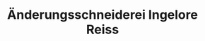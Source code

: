 ---
title: "Änderungsschneiderei Ingelore Reiss"
url: /florstadt/aenderungsschneiderei-ingelore-reiss/
shop: Schneiderei
---